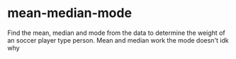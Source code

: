 # mean-median-mode
Find the mean, median and mode from the data to determine the weight of an soccer player type person. Mean and median work the mode doesn't idk why
